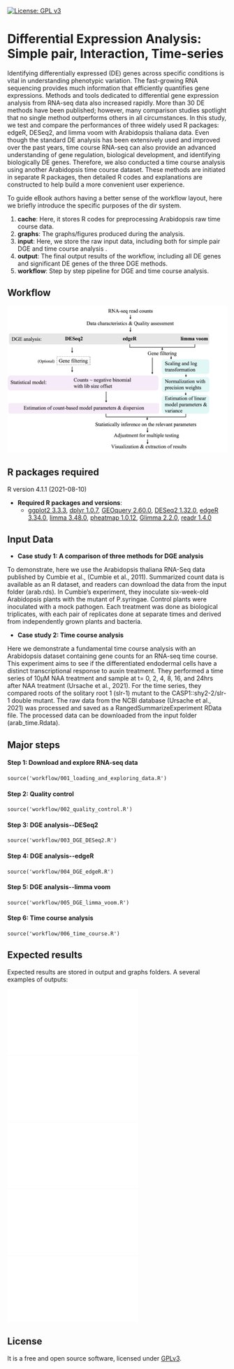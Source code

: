 [![License: GPL v3](https://img.shields.io/badge/License-GPL%20v3-blue.svg)](http://www.gnu.org/licenses/gpl-3.0)

# Differential Expression Analysis: Simple pair, Interaction, Time-series

Identifying differentially expressed (DE) genes across specific conditions is vital in understanding phenotypic variation. The fast-growing RNA sequencing provides much information that efficiently quantifies gene expressions. Methods and tools dedicated to differential gene expression analysis from RNA-seq data also increased rapidly. More than 30 DE methods have been published; however, many comparison studies spotlight that no single method outperforms others in all circumstances. In this study, we test and compare the performances of three widely used R packages: edgeR, DESeq2, and limma voom with Arabidopsis thaliana data. Even though the standard DE analysis has been extensively used and improved over the past years, time course RNA-seq can also provide an advanced understanding of gene regulation, biological development, and identifying biologically DE genes. Therefore, we also conducted a time course analysis using another Arabidopsis time course dataset. These methods are initiated in separate R packages, then detailed R codes and explanations are constructed to help build a more convenient user experience.

To guide eBook authors having a better sense of the workflow layout, here we briefly introduce the specific purposes of the dir system. 

1. __cache__: Here, it stores R codes for preprocessing Arabidopsis raw time course data.
2. __graphs__: The graphs/figures produced during the analysis.
3. __input__: Here, we store the raw input data, including both for simple pair DGE and time course analysis . 
4. __output__: The final output results of the workflow, including all DE genes and significant DE genes of the three DGE methods.
5. __workflow__: Step by step pipeline for DGE and time course analysis. 

## Workflow
![workflow](workflow/workflow.png)

## R packages required
R version 4.1.1 (2021-08-10)

- __Required R packages and versions__: 
    - [ggplot2 3.3.3](https://cran.r-project.org/web/packages/ggplot2/index.html), [dplyr 1.0.7](https://dplyr.tidyverse.org/), [GEOquery 2.60.0](https://www.bioconductor.org/packages/release/bioc/html/GEOquery.html), [DESeq2 1.32.0](https://bioconductor.org/packages/release/bioc/html/DESeq2.html), [edgeR 3.34.0](https://bioconductor.org/packages/release/bioc/html/edgeR.html), [limma 3.48.0](https://bioconductor.org/packages/release/bioc/html/limma.html), [pheatmap 1.0.12](https://cran.r-project.org/web/packages/pheatmap/index.html), [Glimma 2.2.0](https://bioconductor.org/packages/release/bioc/html/Glimma.html), [readr 1.4.0](https://readr.tidyverse.org/)


## Input Data
- __Case study 1: A comparison of three methods for DGE analysis__

To demonstrate, here we use the Arabidopsis thaliana RNA-Seq data published by Cumbie et al., (Cumbie et al., 2011). Summarized count data is available as an R dataset, and readers can download the data from the input folder (arab.rds). In Cumbie’s experiment, they inoculate six-week-old Arabidopsis plants with the mutant of P.syringae. Control plants were inoculated with a mock pathogen. Each treatment was done as biological triplicates, with each pair of replicates done at separate times and derived from independently grown plants and bacteria.

- __Case study 2: Time course analysis__

Here we demonstrate a fundamental time course analysis with an Arabidopsis dataset containing gene counts for an RNA-seq time course. This experiment aims to see if the differentiated endodermal cells have a distinct transcriptional response to auxin treatment. They performed a time series of 10µM NAA treatment and sample at t= 0, 2, 4, 8, 16, and 24hrs after NAA treatment (Ursache et al., 2021). For the time series, they compared roots of the solitary root 1 (slr-1) mutant to the CASP1::shy2-2/slr-1 double mutant. The raw data from the NCBI database (Ursache et al., 2021) was processed and saved as a RangedSummarizeExperiment RData file. The processed data can be downloaded from the input folder (arab_time.Rdata).

## Major steps

#### Step 1: Download and explore RNA-seq data

```
source('workflow/001_loading_and_exploring_data.R')
```

#### Step 2: Quality control

```
source('workflow/002_quality_control.R')
```

#### Step 3: DGE analysis--DESeq2

```
source('workflow/003_DGE_DESeq2.R')
```

#### Step 4: DGE analysis--edgeR

```
source('workflow/004_DGE_edgeR.R')
```

#### Step 5: DGE analysis--limma voom

```
source('workflow/005_DGE_limma_voom.R')
```

#### Step 6: Time course analysis

```
source('workflow/006_time_course.R')
```
## Expected results

Expected results are stored in output and graphs folders. A several examples of outputs:

![PCA plot](graphs/pca.pdf)
![MA plot](graphs/maplot.pdf)
![Volvano plot](graphs/Volcanoplot.pdf)
![Line grapg of time course](graphs/time_course.pdf)
![Heatmap of time course](graphs/heatmap_time.pdf)


## License
It is a free and open source software, licensed under []() [GPLv3](https://github.com/github/choosealicense.com/blob/gh-pages/_licenses/gpl-3.0.txt).
